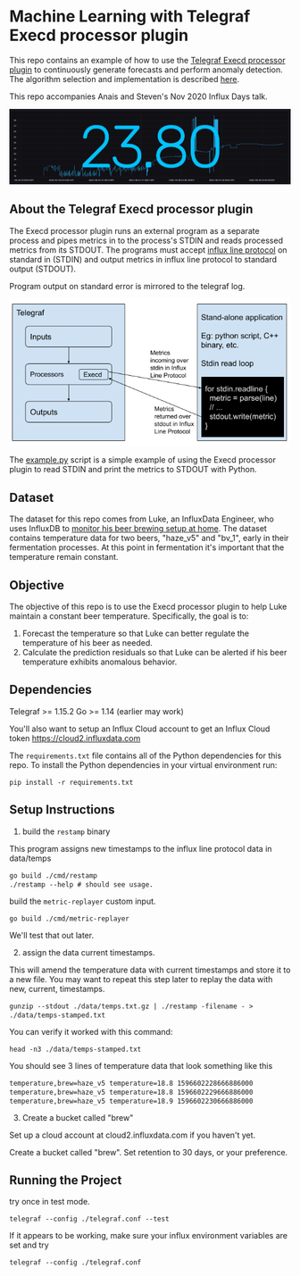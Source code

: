 # Machine Learning with Telegraf Execd processor plugin

This repo contains an example of how to use the [Telegraf Execd processor plugin](https://github.com/influxdata/telegraf/tree/master/plugins/processors/execd) to continuously generate forecasts and perform anomaly detection. The algorithm selection and implementation is described [here](/processors/README.md).

This repo accompanies Anais and Steven's Nov 2020 Influx Days talk. 

![](/img/dashboard.png?raw=true)

## About the Telegraf Execd processor plugin 
The Execd processor plugin runs an external program as a separate process and pipes metrics in to the process's STDIN and reads processed metrics from its STDOUT. The programs must accept [influx line protocol](https://docs.influxdata.com/influxdb/v2.0/reference/syntax/line-protocol/) on standard in (STDIN) and output metrics in influx line protocol to standard output (STDOUT).

Program output on standard error is mirrored to the telegraf log.

![](/img/execd-diagram.png?raw=true)

The [example.py](/processors/example/example.py) script is a simple example of using the Execd processor plugin to read STDIN and print the metrics to STDOUT with Python. 

## Dataset  

The dataset for this repo comes from Luke, an InfluxData Engineer, who uses InfluxDB to [monitor his beer brewing setup at home](github.com/lukebond/homebrew-webcam-temperature). The dataset contains temperature data for two beers, "haze_v5" and "bv_1", early in their fermentation processes. At this point in fermentation it's important that the temperature remain constant. 

## Objective 

The objective of this repo is to use the Execd processor plugin to help Luke maintain a constant beer temperature. Specifically, the goal is to:
1. Forecast the temperature so that Luke can better regulate the temperature of his beer as needed. 
2. Calculate the prediction residuals so that Luke can be alerted if his beer temperature exhibits anomalous behavior. 

## Dependencies

Telegraf >= 1.15.2
Go >= 1.14 (earlier may work)

You'll also want to setup an Influx Cloud account to get an Influx Cloud token
https://cloud2.influxdata.com

The `requirements.txt` file contains all of the Python dependencies for this repo. To install the Python dependencies in your virtual environment run:

    pip install -r requirements.txt 

## Setup Instructions

1. build the `restamp` binary

This program assigns new timestamps to the influx line protocol data in data/temps

    go build ./cmd/restamp
    ./restamp --help # should see usage.

build the `metric-replayer` custom input.

    go build ./cmd/metric-replayer

We'll test that out later.

2. assign the data current timestamps.

This will amend the temperature data with current timestamps and store it to a new file.
You may want to repeat this step later to replay the data with new, current, timestamps.

    gunzip --stdout ./data/temps.txt.gz | ./restamp -filename - > ./data/temps-stamped.txt

You can verify it worked with this command:

    head -n3 ./data/temps-stamped.txt

You should see 3 lines of temperature data that look something like this

    temperature,brew=haze_v5 temperature=18.8 1596602228666886000
    temperature,brew=haze_v5 temperature=18.8 1596602229666886000
    temperature,brew=haze_v5 temperature=18.9 1596602230666886000

3. Create a bucket called "brew"

Set up a cloud account at cloud2.influxdata.com if you haven't yet.

Create a bucket called "brew". Set retention to 30 days, or your preference.


## Running the Project

try once in test mode.

    telegraf --config ./telegraf.conf --test

If it appears to be working, make sure your influx environment variables are set and try

    telegraf --config ./telegraf.conf

